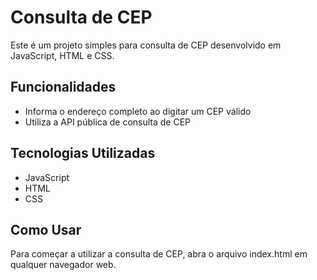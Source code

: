 # Consulta de CEP

Este é um projeto simples para consulta de CEP desenvolvido em JavaScript, HTML e CSS.

## Funcionalidades

- Informa o endereço completo ao digitar um CEP válido
- Utiliza a API pública de consulta de CEP

## Tecnologias Utilizadas

- JavaScript
- HTML
- CSS

## Como Usar

Para começar a utilizar a consulta de CEP, abra o arquivo index.html em qualquer navegador web.

